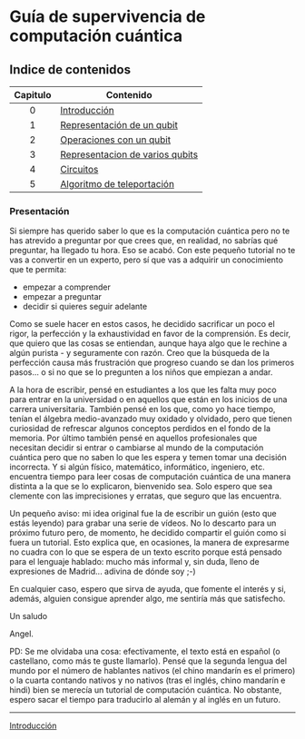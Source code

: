 # Guía de supervivencia de computación cuántica

## Indice de contenidos

| Capitulo  | Contenido                                        |
| :--------:|--------------------------------------------------|
| 0         | [Introducción](./es/l0.ipynb)                    |
| 1         | [Representación de un qubit](./es/l1.ipynb)      |
| 2         | [Operaciones con un qubit](./es/l2.ipynb)        |
| 3         | [Representacion de varios qubits](./es/l3.ipynb) |
| 4         | [Circuitos](./es/l4.ipynb)                       |  
| 5         | [Algoritmo de teleportación](./es/l5.ipynb)     |

### Presentación

Si siempre has querido saber lo que es la computación cuántica pero no te has atrevido a preguntar por que crees que, en realidad, no sabrías qué preguntar, ha llegado tu hora. Eso se acabó. Con este pequeño tutorial no te vas a convertir en un experto, pero sí que vas a adquirir un conocimiento que te permita:

- empezar a comprender
- empezar a preguntar
- decidir si quieres seguir adelante

Como se suele hacer en estos casos, he decidido sacrificar un poco el rigor, la perfección y la exhaustividad en favor de la comprensión. Es decir, que quiero que las cosas se entiendan, aunque haya algo que le rechine a algún purista - y seguramente con razón. Creo que la búsqueda de la perfección causa más frustración que progreso cuando se dan los primeros pasos... o si no que se lo pregunten a los niños que empiezan a andar.

A la hora de escribir, pensé en estudiantes a los que les falta muy poco para entrar en la universidad o en aquellos que están en los inicios de una carrera universitaria. También pensé en los que, como yo hace tiempo, tenían el álgebra medio-avanzado muy oxidado y olvidado, pero que tienen curiosidad de refrescar algunos conceptos perdidos en el fondo de la memoria. Por último también pensé en aquellos profesionales que necesitan decidir si entrar o cambiarse al mundo de la computación cuántica pero que no saben lo que les espera y temen tomar una decisión incorrecta. Y si algún físico, matemático, informático, ingeniero, etc. encuentra tiempo para leer cosas de computación cuántica de una manera distinta a la que se lo explicaron, bienvenido sea. Solo espero que sea clemente con las imprecisiones y erratas, que seguro que las encuentra.

Un pequeño aviso: mi idea original fue la de escribir un guión (esto que estás leyendo) para grabar una serie de vídeos. No lo descarto para un próximo futuro pero, de momento, he decidido compartir el guión como si fuera un tutorial. Esto explica que, en ocasiones, la manera de expresarme no cuadra con lo que se espera de un texto escrito porque está pensado para el lenguaje hablado: mucho más informal y, sin duda, lleno de expresiones de Madrid... adivina de dónde soy ;-)

En cualquier caso, espero que sirva de ayuda, que fomente el interés y si, además, alguien consigue aprender algo, me sentiría más que satisfecho.

Un saludo

Angel.

PD: Se me olvidaba una cosa: efectivamente, el texto está en español (o castellano, como más te guste llamarlo). Pensé que la segunda lengua del mundo por el número de hablantes nativos (el chino mandarín es el primero) o la cuarta contando nativos y no nativos (tras el inglés, chino mandarín e hindi) bien se merecía un tutorial de computación cuántica. No obstante, espero sacar el tiempo para traducirlo al alemán y al inglés en un futuro.

---

[Introducción](./es/l0.ipynb)
